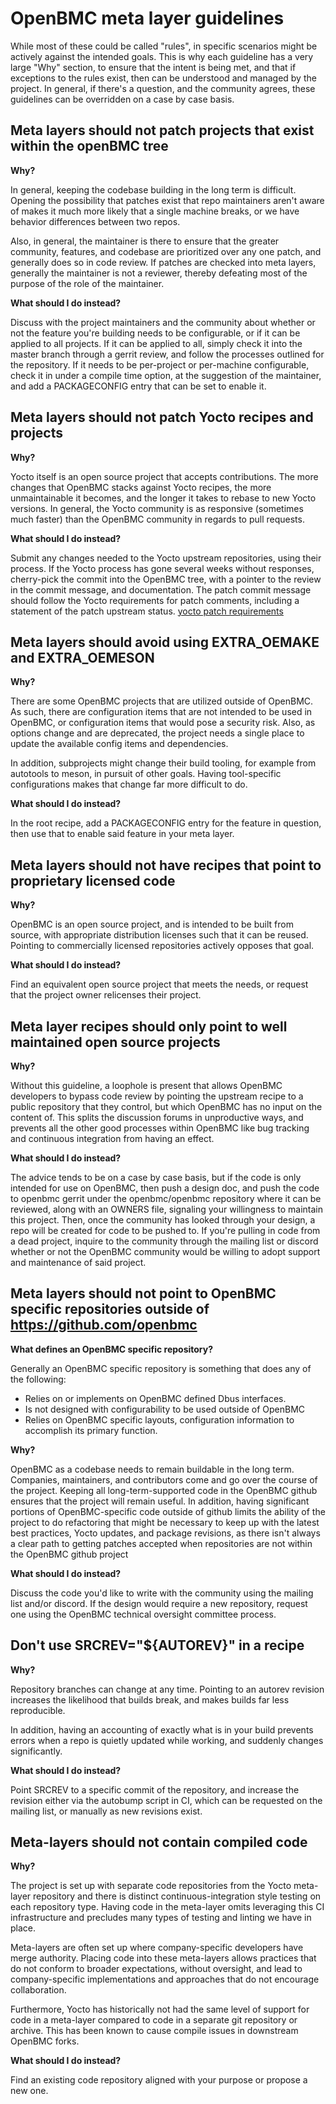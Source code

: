 # OpenBMC meta layer guidelines

While most of these could be called "rules", in specific scenarios might be
actively against the intended goals. This is why each guideline has a very large
"Why" section, to ensure that the intent is being met, and that if exceptions to
the rules exist, then can be understood and managed by the project. In general,
if there's a question, and the community agrees, these guidelines can be
overridden on a case by case basis.

## Meta layers should not patch projects that exist within the openBMC tree

**Why?**

In general, keeping the codebase building in the long term is difficult. Opening
the possibility that patches exist that repo maintainers aren't aware of makes
it much more likely that a single machine breaks, or we have behavior
differences between two repos.

Also, in general, the maintainer is there to ensure that the greater community,
features, and codebase are prioritized over any one patch, and generally does so
in code review. If patches are checked into meta layers, generally the
maintainer is not a reviewer, thereby defeating most of the purpose of the role
of the maintainer.

**What should I do instead?**

Discuss with the project maintainers and the community about whether or not the
feature you're building needs to be configurable, or if it can be applied to all
projects. If it can be applied to all, simply check it into the master branch
through a gerrit review, and follow the processes outlined for the repository.
If it needs to be per-project or per-machine configurable, check it in under a
compile time option, at the suggestion of the maintainer, and add a
PACKAGECONFIG entry that can be set to enable it.

## Meta layers should not patch Yocto recipes and projects

**Why?**

Yocto itself is an open source project that accepts contributions. The more
changes that OpenBMC stacks against Yocto recipes, the more unmaintainable it
becomes, and the longer it takes to rebase to new Yocto versions. In general,
the Yocto community is as responsive (sometimes much faster) than the OpenBMC
community in regards to pull requests.

**What should I do instead?**

Submit any changes needed to the Yocto upstream repositories, using their
process. If the Yocto process has gone several weeks without responses,
cherry-pick the commit into the OpenBMC tree, with a pointer to the review in
the commit message, and documentation. The patch commit message should follow
the Yocto requirements for patch comments, including a statement of the patch
upstream status.
[yocto patch requirements](https://wiki.yoctoproject.org/wiki/Best_Known_Methods_%28BKMs%29_for_Package_Updating#Patch_Comments)

## Meta layers should avoid using EXTRA_OEMAKE and EXTRA_OEMESON

**Why?**

There are some OpenBMC projects that are utilized outside of OpenBMC. As such,
there are configuration items that are not intended to be used in OpenBMC, or
configuration items that would pose a security risk. Also, as options change and
are deprecated, the project needs a single place to update the available config
items and dependencies.

In addition, subprojects might change their build tooling, for example from
autotools to meson, in pursuit of other goals. Having tool-specific
configurations makes that change far more difficult to do.

**What should I do instead?**

In the root recipe, add a PACKAGECONFIG entry for the feature in question, then
use that to enable said feature in your meta layer.

## Meta layers should not have recipes that point to proprietary licensed code

**Why?**

OpenBMC is an open source project, and is intended to be built from source, with
appropriate distribution licenses such that it can be reused. Pointing to
commercially licensed repositories actively opposes that goal.

**What should I do instead?**

Find an equivalent open source project that meets the needs, or request that the
project owner relicenses their project.

## Meta layer recipes should only point to well maintained open source projects

**Why?**

Without this guideline, a loophole is present that allows OpenBMC developers to
bypass code review by pointing the upstream recipe to a public repository that
they control, but which OpenBMC has no input on the content of. This splits the
discussion forums in unproductive ways, and prevents all the other good
processes within OpenBMC like bug tracking and continuous integration from
having an effect.

**What should I do instead?**

The advice tends to be on a case by case basis, but if the code is only intended
for use on OpenBMC, then push a design doc, and push the code to openbmc gerrit
under the openbmc/openbmc repository where it can be reviewed, along with an
OWNERS file, signaling your willingness to maintain this project. Then, once the
community has looked through your design, a repo will be created for code to be
pushed to. If you're pulling in code from a dead project, inquire to the
community through the mailing list or discord whether or not the OpenBMC
community would be willing to adopt support and maintenance of said project.

## Meta layers should not point to OpenBMC specific repositories outside of <https://github.com/openbmc>

**What defines an OpenBMC specific repository?**

Generally an OpenBMC specific repository is something that does any of the
following:

- Relies on or implements on OpenBMC defined Dbus interfaces.
- Is not designed with configurability to be used outside of OpenBMC
- Relies on OpenBMC specific layouts, configuration information to accomplish
  its primary function.

**Why?**

OpenBMC as a codebase needs to remain buildable in the long term. Companies,
maintainers, and contributors come and go over the course of the project.
Keeping all long-term-supported code in the OpenBMC github ensures that the
project will remain useful. In addition, having significant portions of
OpenBMC-specific code outside of github limits the ability of the project to do
refactoring that might be necessary to keep up with the latest best practices,
Yocto updates, and package revisions, as there isn't always a clear path to
getting patches accepted when repositories are not within the OpenBMC github
project

**What should I do instead?**

Discuss the code you'd like to write with the community using the mailing list
and/or discord. If the design would require a new repository, request one using
the OpenBMC technical oversight committee process.

## Don't use SRCREV="${AUTOREV}" in a recipe

**Why?**

Repository branches can change at any time. Pointing to an autorev revision
increases the likelihood that builds break, and makes builds far less
reproducible.

In addition, having an accounting of exactly what is in your build prevents
errors when a repo is quietly updated while working, and suddenly changes
significantly.

**What should I do instead?**

Point SRCREV to a specific commit of the repository, and increase the revision
either via the autobump script in CI, which can be requested on the mailing
list, or manually as new revisions exist.

## Meta-layers should not contain compiled code

**Why?**

The project is set up with separate code repositories from the Yocto meta-layer
repository and there is distinct continuous-integration style testing on each
repository type. Having code in the meta-layer omits leveraging this CI
infrastructure and precludes many types of testing and linting we have in place.

Meta-layers are often set up where company-specific developers have merge
authority. Placing code into these meta-layers allows practices that do not
conform to broader expectations, without oversight, and lead to company-specific
implementations and approaches that do not encourage collaboration.

Furthermore, Yocto has historically not had the same level of support for code
in a meta-layer compared to code in a separate git repository or archive. This
has been known to cause compile issues in downstream OpenBMC forks.

**What should I do instead?**

Find an existing code repository aligned with your purpose or propose a new one.
